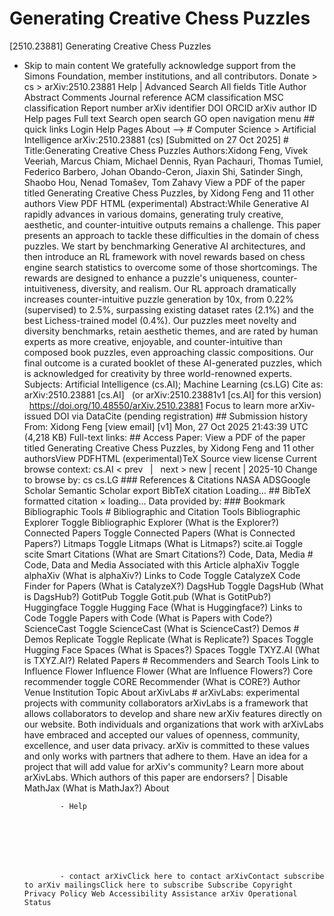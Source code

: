 # Generating Creative Chess Puzzles

[2510.23881] Generating Creative Chess Puzzles
  
  - Skip to main content We gratefully acknowledge support from the Simons Foundation, member institutions, and all contributors. Donate &gt; cs &gt; arXiv:2510.23881 Help | Advanced Search All fields Title Author Abstract Comments Journal reference ACM classification MSC classification Report number arXiv identifier DOI ORCID arXiv author ID Help pages Full text Search open search GO open navigation menu ## quick links Login Help Pages About --> # Computer Science > Artificial Intelligence arXiv:2510.23881 (cs) [Submitted on 27 Oct 2025] # Title:Generating Creative Chess Puzzles Authors:Xidong Feng, Vivek Veeriah, Marcus Chiam, Michael Dennis, Ryan Pachauri, Thomas Tumiel, Federico Barbero, Johan Obando-Ceron, Jiaxin Shi, Satinder Singh, Shaobo Hou, Nenad Tomašev, Tom Zahavy View a PDF of the paper titled Generating Creative Chess Puzzles, by Xidong Feng and 11 other authors View PDF HTML (experimental) Abstract:While Generative AI rapidly advances in various domains, generating truly creative, aesthetic, and counter-intuitive outputs remains a challenge. This paper presents an approach to tackle these difficulties in the domain of chess puzzles. We start by benchmarking Generative AI architectures, and then introduce an RL framework with novel rewards based on chess engine search statistics to overcome some of those shortcomings. The rewards are designed to enhance a puzzle&#39;s uniqueness, counter-intuitiveness, diversity, and realism. Our RL approach dramatically increases counter-intuitive puzzle generation by 10x, from 0.22\% (supervised) to 2.5\%, surpassing existing dataset rates (2.1\%) and the best Lichess-trained model (0.4\%). Our puzzles meet novelty and diversity benchmarks, retain aesthetic themes, and are rated by human experts as more creative, enjoyable, and counter-intuitive than composed book puzzles, even approaching classic compositions. Our final outcome is a curated booklet of these AI-generated puzzles, which is acknowledged for creativity by three world-renowned experts. Subjects: Artificial Intelligence (cs.AI); Machine Learning (cs.LG) Cite as: arXiv:2510.23881 [cs.AI] &nbsp; (or arXiv:2510.23881v1 [cs.AI] for this version) &nbsp; https://doi.org/10.48550/arXiv.2510.23881 Focus to learn more arXiv-issued DOI via DataCite (pending registration) ## Submission history From: Xidong Feng [view email] [v1] Mon, 27 Oct 2025 21:43:39 UTC (4,218 KB) Full-text links: ## Access Paper: View a PDF of the paper titled Generating Creative Chess Puzzles, by Xidong Feng and 11 other authorsView PDFHTML (experimental)TeX Source view license Current browse context: cs.AI &lt;&nbsp;prev &nbsp; | &nbsp; next&nbsp;&gt; new | recent | 2025-10 Change to browse by: cs cs.LG ### References &amp; Citations NASA ADSGoogle Scholar Semantic Scholar export BibTeX citation Loading... ## BibTeX formatted citation &times; loading... Data provided by: ### Bookmark Bibliographic Tools # Bibliographic and Citation Tools Bibliographic Explorer Toggle Bibliographic Explorer (What is the Explorer?) Connected Papers Toggle Connected Papers (What is Connected Papers?) Litmaps Toggle Litmaps (What is Litmaps?) scite.ai Toggle scite Smart Citations (What are Smart Citations?) Code, Data, Media # Code, Data and Media Associated with this Article alphaXiv Toggle alphaXiv (What is alphaXiv?) Links to Code Toggle CatalyzeX Code Finder for Papers (What is CatalyzeX?) DagsHub Toggle DagsHub (What is DagsHub?) GotitPub Toggle Gotit.pub (What is GotitPub?) Huggingface Toggle Hugging Face (What is Huggingface?) Links to Code Toggle Papers with Code (What is Papers with Code?) ScienceCast Toggle ScienceCast (What is ScienceCast?) Demos # Demos Replicate Toggle Replicate (What is Replicate?) Spaces Toggle Hugging Face Spaces (What is Spaces?) Spaces Toggle TXYZ.AI (What is TXYZ.AI?) Related Papers # Recommenders and Search Tools Link to Influence Flower Influence Flower (What are Influence Flowers?) Core recommender toggle CORE Recommender (What is CORE?) Author Venue Institution Topic About arXivLabs # arXivLabs: experimental projects with community collaborators arXivLabs is a framework that allows collaborators to develop and share new arXiv features directly on our website. Both individuals and organizations that work with arXivLabs have embraced and accepted our values of openness, community, excellence, and user data privacy. arXiv is committed to these values and only works with partners that adhere to them. Have an idea for a project that will add value for arXiv's community? Learn more about arXivLabs. Which authors of this paper are endorsers? | Disable MathJax (What is MathJax?) About

                - Help

              

            
            
              

                - contact arXivClick here to contact arXivContact subscribe to arXiv mailingsClick here to subscribe Subscribe Copyright Privacy Policy Web Accessibility Assistance arXiv Operational Status